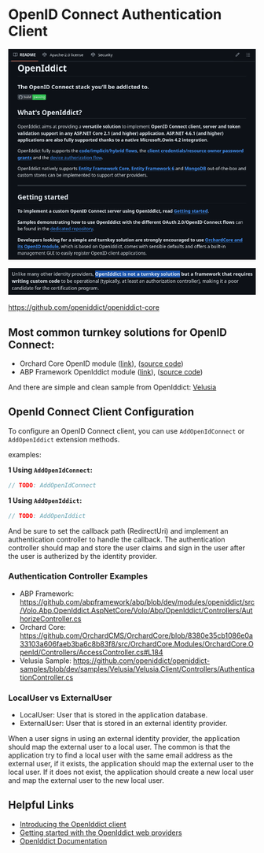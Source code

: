 # OpenID Connect Authentication Client

![openiddict docs](image.png)

![turnkey](image-1.png)


https://github.com/openiddict/openiddict-core

## Most common turnkey solutions for OpenID Connect:

- Orchard Core OpenID module ([link](https://docs.orchardcore.net/en/latest/reference/modules/OpenId/)), ([source code](https://github.com/OrchardCMS/OrchardCore/blob/main/src/OrchardCore.Modules/OrchardCore.OpenId/))
- ABP Framework OpenIddict module ([link](https://abp.io/docs/latest/modules/openiddict)), ([source code](https://github.com/abpframework/abp/blob/dev/modules/openiddict/src/Volo.Abp.OpenIddict.AspNetCore/Volo/Abp/OpenIddict/))

And there are simple and clean sample from OpenIddict: [Velusia](https://github.com/openiddict/openiddict-samples/tree/dev/samples/Velusia)

## OpenId Connect Client Configuration

To configure an OpenID Connect client, you can use `AddOpenIdConnect` or `AddOpenIddict` extension methods.

examples:

**1 Using `AddOpenIdConnect`:**

```csharp
// TODO: AddOpenIdConnect
```

**1 Using `AddOpenIddict`:**

```csharp
// TODO: AddOpenIddict
```

And be sure to set the callback path (RedirectUri) and implement an authentication controller to handle the callback.
The authentication controller should map and store the user claims and sign in the user after the user is autherized by the identity provider.

### Authentication Controller Examples

- ABP Framework: https://github.com/abpframework/abp/blob/dev/modules/openiddict/src/Volo.Abp.OpenIddict.AspNetCore/Volo/Abp/OpenIddict/Controllers/AuthorizeController.cs
- Orchard Core: https://github.com/OrchardCMS/OrchardCore/blob/8380e35cb1086e0a33103a606faeb3ba6c8b83f8/src/OrchardCore.Modules/OrchardCore.OpenId/Controllers/AccessController.cs#L184 
- Velusia Sample: https://github.com/openiddict/openiddict-samples/blob/dev/samples/Velusia/Velusia.Client/Controllers/AuthenticationController.cs

### LocalUser vs ExternalUser

- LocalUser: User that is stored in the application database.
- ExternalUser: User that is stored in an external identity provider.

When a user signs in using an external identity provider, the application should map the external user to a local user.
The common is that the application try to find a local user with the same email address as the external user, if it exists, the application should map the external user to the local user. If it does not exist, the application should create a new local user and map the external user to the new local user.

## Helpful Links

- [Introducing the OpenIddict client](https://kevinchalet.com/2022/02/25/introducing-the-openiddict-client/)
- [Getting started with the OpenIddict web providers](https://kevinchalet.com/2022/12/16/getting-started-with-the-openiddict-web-providers/)
- [OpenIddict Documentation](https://documentation.openiddict.com/)
